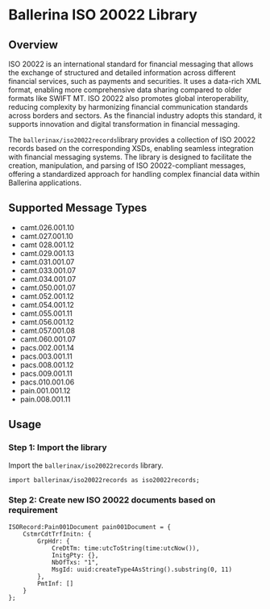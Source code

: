 # Ballerina ISO 20022 Library

## Overview

ISO 20022 is an international standard for financial messaging that allows the exchange of structured and detailed information across different financial services, such as payments and securities. It uses a data-rich XML format, enabling more comprehensive data sharing compared to older formats like SWIFT MT. ISO 20022 also promotes global interoperability, reducing complexity by harmonizing financial communication standards across borders and sectors. As the financial industry adopts this standard, it supports innovation and digital transformation in financial messaging.

The `ballerinax/iso20022records`library provides a collection of ISO 20022 records based on the corresponding XSDs, enabling seamless integration with financial messaging systems. The library is designed to facilitate the creation, manipulation, and parsing of ISO 20022-compliant messages, offering a standardized approach for handling complex financial data within Ballerina applications. 

## Supported Message Types

- camt.026.001.10
- camt.027.001.10
- camt 028.001.12 
- camt.029.001.13
- camt.031.001.07
- camt.033.001.07
- camt.034.001.07
- camt.050.001.07
- camt.052.001.12
- camt.054.001.12
- camt.055.001.11
- camt.056.001.12
- camt.057.001.08
- camt.060.001.07
- pacs.002.001.14
- pacs.003.001.11
- pacs.008.001.12
- pacs.009.001.11
- pacs.010.001.06
- pain.001.001.12
- pain.008.001.11

## Usage

### Step 1: Import the library

Import the `ballerinax/iso20022records` library.

```ballerina
import ballerinax/iso20022records as iso20022records;
```

### Step 2: Create new ISO 20022 documents based on requirement

```ballerina
ISORecord:Pain001Document pain001Document = {
    CstmrCdtTrfInitn: {
        GrpHdr: {
            CreDtTm: time:utcToString(time:utcNow()), 
            InitgPty: {}, 
            NbOfTxs: "1", 
            MsgId: uuid:createType4AsString().substring(0, 11)
        }, 
        PmtInf: []
    }
};
```



